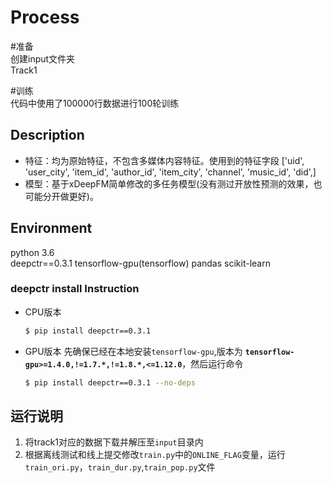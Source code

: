# Process

#准备  
创建input文件夹  
Track1

#训练  
代码中使用了100000行数据进行100轮训练


## Description
- 特征：均为原始特征，不包含多媒体内容特征。使用到的特征字段 ['uid', 'user_city', 'item_id', 'author_id', 'item_city', 'channel',
       'music_id', 'did',]
- 模型：基于xDeepFM简单修改的多任务模型(没有测过开放性预测的效果，也可能分开做更好)。

## Environment

 python 3.6  
 deepctr==0.3.1 
 tensorflow-gpu(tensorflow)
 pandas
 scikit-learn

### deepctr install Instruction
- CPU版本
  ```bash
  $ pip install deepctr==0.3.1
  ``` 
- GPU版本
  先确保已经在本地安装`tensorflow-gpu`,版本为 **`tensorflow-gpu>=1.4.0,!=1.7.*,!=1.8.*,<=1.12.0`**，然后运行命令
    ```bash
    $ pip install deepctr==0.3.1 --no-deps
    ```


## 运行说明
1. 将track1对应的数据下载并解压至`input`目录内
2. 根据离线测试和线上提交修改`train.py`中的`ONLINE_FLAG`变量，运行`train_ori.py`，`train_dur.py`,`train_pop.py`文件

